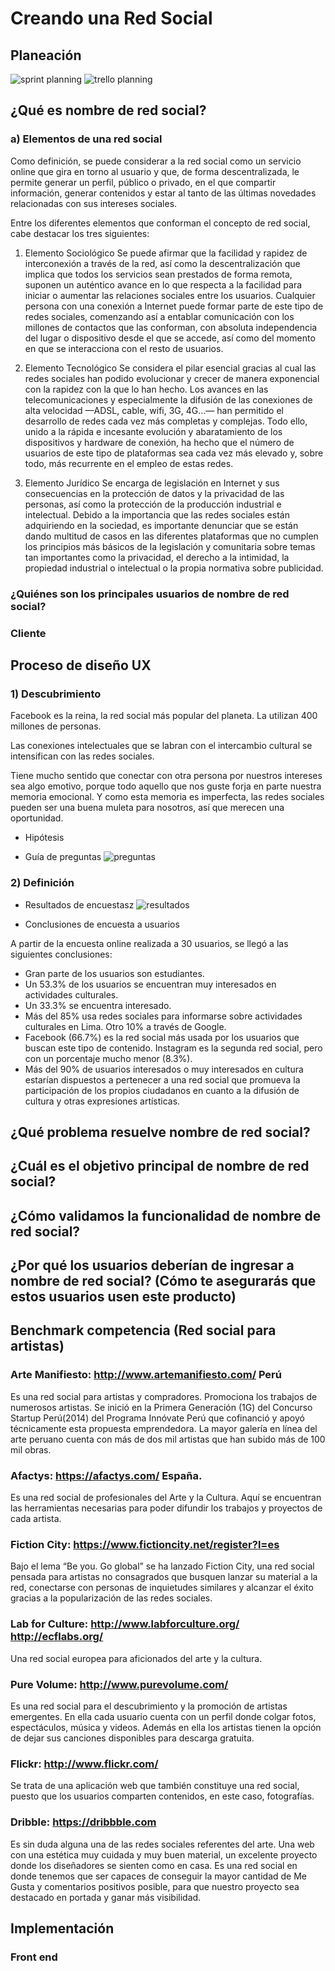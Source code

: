 # Creando una Red Social

## Planeación

![sprint planning](src/images/sprint1.jpeg)
![trello planning](src/images/trello.jpg)

## ¿Qué es **nombre de red social**?

### a) Elementos de una red social
Como definición, se puede considerar a la red social como un servicio online que gira en torno al usuario y que, de forma descentralizada, le permite generar un perfil, público o privado, en el que compartir información, generar contenidos y estar al tanto de las últimas novedades relacionadas con sus intereses sociales.
 
Entre los diferentes elementos que conforman el concepto de red social, cabe destacar los tres siguientes:

1. Elemento Sociológico
Se puede afirmar que la facilidad y rapidez de interconexión a través de la red, así como la descentralización que implica que todos los servicios sean prestados de forma remota, suponen un auténtico avance en lo que respecta a la facilidad para iniciar o aumentar las relaciones sociales entre los usuarios.
Cualquier persona con una conexión a Internet puede formar parte de este tipo de redes sociales, comenzando así a entablar comunicación con los millones de contactos que las conforman, con absoluta independencia del lugar o dispositivo desde el que se accede, así como del momento en que se interacciona con el resto de usuarios.

2. Elemento Tecnológico
Se considera el pilar esencial gracias al cual las redes sociales han podido evolucionar y crecer de manera exponencial con la rapidez con la que lo han hecho.
Los avances en las telecomunicaciones y especialmente la difusión de las conexiones de alta velocidad —ADSL, cable, wifi, 3G, 4G…— han permitido el desarrollo de redes cada vez más completas y complejas. Todo ello, unido a la rápida e incesante evolución y abaratamiento de los dispositivos y hardware de conexión, ha hecho que el número de usuarios de este tipo de plataformas sea cada vez más elevado y, sobre todo, más recurrente en el empleo de estas redes.

3. Elemento Jurídico
Se encarga de legislación en Internet y sus consecuencias en la protección de datos y la privacidad de las personas, así como la protección de la producción industrial e intelectual.
Debido a la importancia que las redes sociales están adquiriendo en la sociedad, es importante denunciar que se están dando multitud de casos en las diferentes plataformas que no cumplen los principios más básicos de la legislación y comunitaria sobre temas tan importantes como la privacidad, el derecho a la intimidad, la propiedad industrial o intelectual o la propia normativa sobre publicidad.

### ¿Quiénes son los principales usuarios de **nombre de red social**?
### Cliente

## Proceso de diseño UX

### 1) Descubrimiento
Facebook es la reina, la red social más popular del planeta. La utilizan 400 millones de personas.
 
Las conexiones intelectuales que se labran con el intercambio cultural se intensifican con las redes sociales.
 
Tiene mucho sentido que conectar con otra persona por nuestros intereses sea algo emotivo, porque todo aquello que nos guste forja en parte nuestra memoria emocional. Y como esta memoria es imperfecta, las redes sociales pueden ser una buena muleta para nosotros, así que merecen una oportunidad.

- Hipótesis

- Guía de preguntas
![preguntas](src/images/preguntas.jpg)

### 2) Definición 

- Resultados de encuestasz
![resultados](src/images/resultados.jpg)

- Conclusiones de encuesta a usuarios

A partir de la encuesta online realizada a 30 usuarios, se llegó a las siguientes conclusiones:

+ Gran parte de los usuarios son estudiantes.
+ Un 53.3% de los usuarios se encuentran muy interesados en actividades culturales.
+ Un 33.3% se encuentra interesado.
+ Más del 85% usa redes sociales para informarse sobre actividades culturales en Lima. Otro  10% a través de Google. 
+ Facebook (66.7%) es la red social más usada por los usuarios que buscan este tipo de contenido. Instagram es la segunda red social, pero con un porcentaje mucho menor (8.3%).
+ Más del 90% de usuarios interesados o muy interesados en cultura estarían dispuestos a pertenecer a una red social que promueva la participación de los propios ciudadanos en cuanto a la difusión de cultura y otras expresiones artísticas. 


## ¿Qué problema resuelve **nombre de red social**?
## ¿Cuál es el objetivo principal de **nombre de red social**?
##  ¿Cómo validamos la funcionalidad de **nombre de red social**?
##  ¿Por qué los usuarios deberían de ingresar a **nombre de red social**? (Cómo te asegurarás que estos usuarios usen este producto)

## Benchmark competencia (Red social para artistas)

### Arte Manifiesto: http://www.artemanifiesto.com/ Perú
Es una red social para artistas y compradores. Promociona los trabajos de numerosos artistas. Se inició en la Primera Generación (1G) del Concurso Startup Perú(2014) del Programa Innóvate Perú que cofinanció y apoyó técnicamente esta
propuesta emprendedora.
La mayor galería en línea del arte peruano cuenta con más de
dos mil artistas que han subido más de 100 mil obras.
 
### Afactys: https://afactys.com/ España.
Es una  red social de profesionales del Arte y la Cultura. Aquí se encuentran las herramientas necesarias para poder difundir los trabajos y proyectos de cada artista.
 
### Fiction City: https://www.fictioncity.net/register?l=es
Bajo el lema “Be you. Go global” se ha lanzado Fiction City, una red social pensada para artistas no consagrados que busquen lanzar su material a la red, conectarse con personas de inquietudes similares y alcanzar el éxito gracias a la popularización de las redes sociales.

### Lab for Culture: http://www.labforculture.org/ http://ecflabs.org/
Una red social europea para aficionados del arte y la cultura.

### Pure Volume: http://www.purevolume.com/
Es una red social para el descubrimiento y la promoción de artistas emergentes. En ella cada usuario cuenta con un perfil donde colgar fotos, espectáculos, música y videos. Además en ella los artistas tienen la opción de dejar sus canciones disponibles para descarga gratuita.

### Flickr: http://www.flickr.com/
Se trata de una aplicación web que también constituye una red social, puesto que los usuarios comparten contenidos, en este caso, fotografías.

### Dribble: https://dribbble.com
Es sin duda alguna una de las redes sociales referentes del arte. Una web con una estética muy cuidada y muy buen material, un excelente proyecto donde los diseñadores se sienten como en casa. Es una red social en donde tenemos que ser capaces de conseguir la mayor cantidad de Me Gusta y comentarios positivos posible, para que nuestro proyecto sea destacado en portada y ganar más visibilidad.
 
## Implementación

### Front end



